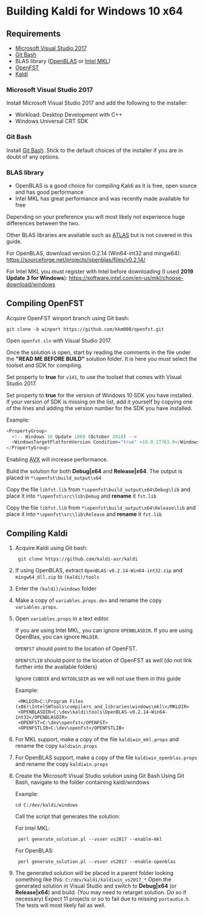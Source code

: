 # Building Kaldi for Windows 10 x64

## Requirements
- [Microsoft Visual Studio 2017](https://visualstudio.microsoft.com/downloads/)
- [Git Bash](https://git-scm.com/downloads)
- BLAS library ([OpenBLAS](https://sourceforge.net/projects/openblas/files/v0.2.14/) or [Intel MKL](https://software.intel.com/en-us/mkl/choose-download/windows))
- [OpenFST](https://github.com/kkm000/openfst/)
- [Kaldi](https://github.com/kaldi-asr/kaldi)

### Microsoft Visual Studio 2017
Install Microsoft Visual Studio 2017 and add the following to the installer:
- Workload: Desktop Development with C++
- Windows Universal CRT SDK

### Git Bash
Install [Git Bash](https://git-scm.com/downloads).
Stick to the default choices of the installer if you are in doubt of any options.

### BLAS library
- OpenBLAS is a good choice for compiling Kaldi as it is free, open source and has good performance
- Intel MKL has great performance and was recently made available for free

Depending on your preference you will most likely not experience huge differences between the two.

Other BLAS libraries are available such as [ATLAS](https://sourceforge.net/projects/math-atlas/) but is not covered in this guide.

For OpenBLAS, download version 0.2.14 (Win64-int32 and mingw64): https://sourceforge.net/projects/openblas/files/v0.2.14/

For Intel MKL you must register with Intel before downloading (I used **2019 Update 3 for Windows**): https://software.intel.com/en-us/mkl/choose-download/windows

## Compiling OpenFST
Acquire OpenFST winport branch using Git bash:

    git clone -b winport https://github.com/kkm000/openfst.git

Open `openfst.sln` with Visual Studio 2017.

Once the solution is open, start by reading the comments in the file under the **"READ ME BEFORE BUILD"** solution folder. It is here you must select the toolset and SDK for compiling. 

Set property to **true** for `v141`, to use the toolset that comes with Visual Studio 2017.

Set property to **true** for the version of Windows 10 SDK you have installed. If your version of SDK is missing on the list, add it yourself by copying one of the lines and adding the version number for the SDK you have installed.

Example:

``` js
<PropertyGroup>
  <!-- Windows 10 Update 1809 (October 2018) -->
  <WindowsTargetPlatformVersion Condition="true" >10.0.17763.0</WindowsTargetPlatformVersion>
</PropertyGroup>
```

Enabling [AVX](https://en.wikipedia.org/wiki/Advanced_Vector_Extensions) will increase performance.

Build the solution for both **Debug|x64** and **Release|x64**.
The output is placed in `*\openfst\build_output\x64`

Copy the file `libfst.lib` from `*\openfst\build_output\x64\Debug\lib` and place it into `*\openfst\src\lib\Debug` and **rename** it `fst.lib`

Copy the file `libfst.lib` from `*\openfst\build_output\x64\Release\lib` and place it into `*\openfst\src\lib\Release` and **rename** it `fst.lib`

## Compiling Kaldi
1. Acquire Kaldi using Git bash:

        git clone https://github.com/kaldi-asr/kaldi

3. If using OpenBLAS, extract `OpenBLAS-v0.2.14-Win64-int32.zip` and `mingw64_dll.zip` to `(kaldi)/tools`

4. Enter the `(kaldi)/windows` folder

5. Make a copy of `variables.props.dev` and rename the copy `variables.props`.

6. Open `variables.props` in a text editor.

   If you are using Intel MKL, you can ignore `OPENBLASDIR`.
If you are using OpenBlas, you can ignore `MKLDIR`.

   `OPENFST` should point to the location of OpenFST.

   `OPENFSTLIB` should point to the location of OpenFST as well (do not link further into the available folders)

   Ignore `CUBDIR` and `NVTOOLSDIR` as we will not use them in this guide

   Example:

        <MKLDIR>C:\Program Files (x86)\IntelSWTools\compilers_and_libraries\windows\mkl\</MKLDIR>
        <OPENBLASDIR>C:\dev\kaldi\tools\OpenBLAS-v0.2.14-Win64-int32</OPENBLASDIR>
        <OPENFST>C:\dev\openfst</OPENFST>
        <OPENFSTLIB>C:\dev\openfst</OPENFSTLIB>

6. For MKL support, make a copy of the file `kaldiwin_mkl.props` and rename the copy `kaldiwin.props`

7. For OpenBLAS support, make a copy of the file `kaldiwin_openblas.props` and rename the copy `kaldiwin.props`

8. Create the Microsoft Visual Studio solution using Git Bash
Using Git Bash, navigate to the folder containing kaldi/windows

   Example:

       cd C:/dev/kaldi/windows
   Call the script that generates the solution:

    For Intel MKL: 

        perl generate_solution.pl --vsver vs2017 --enable-mkl

    For OpenBLAS: 

        perl generate_solution.pl --vsver vs2017 --enable-openblas

9. The generated solution will be placed in a parent folder looking something like this: `C:/dev/kaldi/kaldiwin_vs2017_*`
Open the generated solution in Visual Studio and switch to **Debug|x64** (or **Release|x64**) and build. (You may need to retarget solution. Do so if necessary)
Expect 11 projects or so to fail due to missing `portaudio.h`. The tests will most likely fail as well.